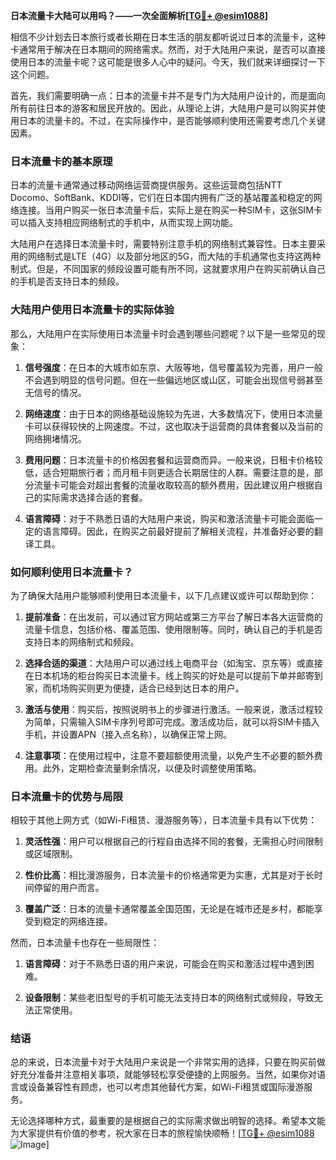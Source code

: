 **日本流量卡大陆可以用吗？——一次全面解析[[TG💪+ @esim1088](https://t.me/s/esim1088)]**

相信不少计划去日本旅行或者长期在日本生活的朋友都听说过日本的流量卡，这种卡通常用于解决在日本期间的网络需求。然而，对于大陆用户来说，是否可以直接使用日本的流量卡呢？这可能是很多人心中的疑问。今天，我们就来详细探讨一下这个问题。

首先，我们需要明确一点：日本的流量卡并不是专门为大陆用户设计的，而是面向所有前往日本的游客和居民开放的。因此，从理论上讲，大陆用户是可以购买并使用日本的流量卡的。不过，在实际操作中，是否能够顺利使用还需要考虑几个关键因素。

### 日本流量卡的基本原理

日本的流量卡通常通过移动网络运营商提供服务。这些运营商包括NTT Docomo、SoftBank、KDDI等，它们在日本国内拥有广泛的基站覆盖和稳定的网络连接。当用户购买一张日本流量卡后，实际上是在购买一种SIM卡，这张SIM卡可以插入支持相应网络制式的手机中，从而实现上网功能。

大陆用户在选择日本流量卡时，需要特别注意手机的网络制式兼容性。日本主要采用的网络制式是LTE（4G）以及部分地区的5G，而大陆的手机通常也支持这两种制式。但是，不同国家的频段设置可能有所不同，这就要求用户在购买前确认自己的手机是否支持日本的频段。

### 大陆用户使用日本流量卡的实际体验

那么，大陆用户在实际使用日本流量卡时会遇到哪些问题呢？以下是一些常见的现象：

1. **信号强度**：在日本的大城市如东京、大阪等地，信号覆盖较为完善，用户一般不会遇到明显的信号问题。但在一些偏远地区或山区，可能会出现信号弱甚至无信号的情况。
   
2. **网络速度**：由于日本的网络基础设施较为先进，大多数情况下，使用日本流量卡可以获得较快的上网速度。不过，这也取决于运营商的具体套餐以及当前的网络拥堵情况。

3. **费用问题**：日本流量卡的价格因套餐和运营商而异。一般来说，日租卡价格较低，适合短期旅行者；而月租卡则更适合长期居住的人群。需要注意的是，部分流量卡可能会对超出套餐的流量收取较高的额外费用，因此建议用户根据自己的实际需求选择合适的套餐。

4. **语言障碍**：对于不熟悉日语的大陆用户来说，购买和激活流量卡可能会面临一定的语言障碍。因此，在购买之前最好提前了解相关流程，并准备好必要的翻译工具。

### 如何顺利使用日本流量卡？

为了确保大陆用户能够顺利使用日本流量卡，以下几点建议或许可以帮助到你：

1. **提前准备**：在出发前，可以通过官方网站或第三方平台了解日本各大运营商的流量卡信息，包括价格、覆盖范围、使用限制等。同时，确认自己的手机是否支持日本的网络制式和频段。

2. **选择合适的渠道**：大陆用户可以通过线上电商平台（如淘宝、京东等）或直接在日本机场的柜台购买日本流量卡。线上购买的好处是可以提前下单并邮寄到家，而机场购买则更为便捷，适合已经到达日本的用户。

3. **激活与使用**：购买后，按照说明书上的步骤进行激活。一般来说，激活过程较为简单，只需输入SIM卡序列号即可完成。激活成功后，就可以将SIM卡插入手机，并设置APN（接入点名称），以确保正常上网。

4. **注意事项**：在使用过程中，注意不要超额使用流量，以免产生不必要的额外费用。此外，定期检查流量剩余情况，以便及时调整使用策略。

### 日本流量卡的优势与局限

相较于其他上网方式（如Wi-Fi租赁、漫游服务等），日本流量卡具有以下优势：

1. **灵活性强**：用户可以根据自己的行程自由选择不同的套餐，无需担心时间限制或区域限制。
   
2. **性价比高**：相比漫游服务，日本流量卡的价格通常更为实惠，尤其是对于长时间停留的用户而言。

3. **覆盖广泛**：日本的流量卡通常覆盖全国范围，无论是在城市还是乡村，都能享受到稳定的网络连接。

然而，日本流量卡也存在一些局限性：

1. **语言障碍**：对于不熟悉日语的用户来说，可能会在购买和激活过程中遇到困难。
   
2. **设备限制**：某些老旧型号的手机可能无法支持日本的网络制式或频段，导致无法正常使用。

### 结语

总的来说，日本流量卡对于大陆用户来说是一个非常实用的选择，只要在购买前做好充分准备并注意相关事项，就能够轻松享受便捷的上网服务。当然，如果你对语言或设备兼容性有顾虑，也可以考虑其他替代方案，如Wi-Fi租赁或国际漫游服务。

无论选择哪种方式，最重要的是根据自己的实际需求做出明智的选择。希望本文能为大家提供有价值的参考，祝大家在日本的旅程愉快顺畅！[[TG💪+ @esim1088](https://t.me/s/esim1088) ![Image](https://i.postimg.cc/4NQfJmqS/Snipaste-2025-05-13-00-14-12.png)]